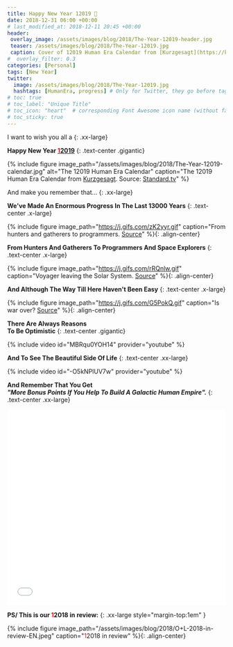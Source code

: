```yaml
---
title: Happy New Year 12019 🎊
date: 2018-12-31 06:00 +00:00
# last_modified_at: 2018-12-11 20:45 +00:00
header: 
 overlay_image: /assets/images/blog/2018/The-Year-12019-header.jpg
 teaser: /assets/images/blog/2018/The-Year-12019.jpg
 caption: Cover of 12019 Human Era Calendar from [Kurzgesagt](https://kurzgesagt.org/).
#  overlay_filter: 0.3
categories: [Personal]
tags: [New Year]
twitter: 
  image: /assets/images/blog/2018/The-Year-12019.jpg
  hashtags: [HumanEra, progress] # Only for Twitter, they go before tags
# toc: true
# toc_label: "Unique Title"
# toc_icon: "heart"  # corresponding Font Awesome icon name (without fa prefix)
# toc_sticky: true
---
```


I want to wish you all a
{: .xx-large}

**Happy New Year [<span style="color: #ff0000;">1</span>2019](https://www.youtube.com/watch?v=czgOWmtGVGs)** 
{: .text-center .gigantic}

{% include figure image_path="/assets/images/blog/2018/The-Year-12019-calendar.jpg" alt="The 12019 Human Era Calendar" caption="The 12019 Human Era Calendar from [Kurzgesagt](https://kurzgesagt.org/). Source: [Standard.tv](https://standard.tv/collections/in-a-nutshell/products/in-a-nutshell-12-019-human-era-calendar?variant=12538876854327)" %}

And make you remember that... 
{: .xx-large}

**We've Made An Enormous Progress In The Last 13000 Years**
{: .text-center .x-large}

{% include figure image_path="https://j.gifs.com/zK2yyr.gif" caption="From hunters and gatherers to programmers. [Source](https://www.youtube.com/watch?v=czgOWmtGVGs)" %}{: .align-center}

**From Hunters And Gatherers To Programmers And Space Explorers**
{: .text-center .x-large}

{% include figure image_path="https://j.gifs.com/rRQnlw.gif" caption="Voyager leaving the Solar System. [Source](https://www.youtube.com/watch?v=NN3ppVemVhQ)" %}{: .align-center}

**And Although The Way Till Here Haven't Been Easy**
{: .text-center .x-large}

{% include figure image_path="https://j.gifs.com/G5PokQ.gif" caption="Is war over? [Source](https://www.youtube.com/watch?v=NbuUW9i-mHs)" %}{: .align-center}

**There Are Always Reasons**   
**To Be Optimistic**
{: .text-center .gigantic}

{% include video id="MBRqu0YOH14" provider="youtube" %}

**And To See The Beautiful Side Of Life**
{: .text-center .xx-large}

{% include video id="-O5kNPlUV7w" provider="youtube" %}

**And Remember That You Get**   
***"More Bonus Points If You Help To Build A Galactic Human Empire".***
{: .text-center .xx-large}

<iframe src="//gifs.com/embed/bonus-points-W7gXZQ?muted=false" frameborder="0" scrolling="no" width="100%" height="450em" style="-webkit-backface-visibility: hidden;-webkit-transform: scale(1);"></iframe>

**PS/ This is our <span style="color: #ff0000;">1</span>2018 in review:**
{: .xx-large style="margin-top:1em" }

{% include figure image_path="/assets/images/blog/2018/O+L-2018-in-review-EN.jpeg" caption="<span style='color: #ff0000;'>1</span>2018 in review" %}{: .align-center}